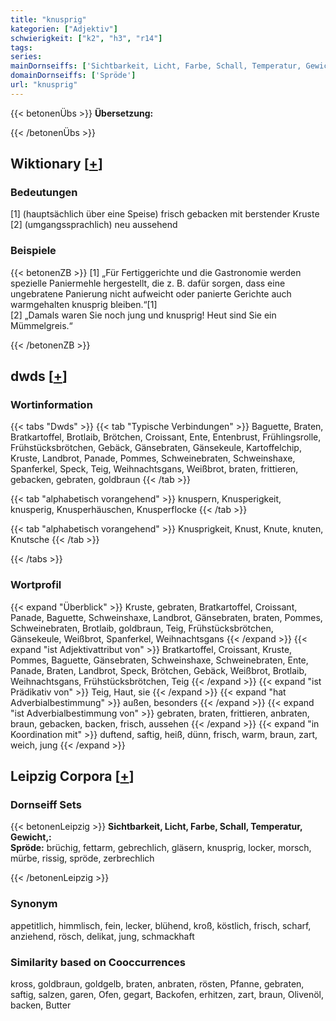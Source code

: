```yaml
---
title: "knusprig"
kategorien: ["Adjektiv"]
schwierigkeit: ["k2", "h3", "r14"]
tags:
series:
mainDornseiffs: ['Sichtbarkeit, Licht, Farbe, Schall, Temperatur, Gewicht,']
domainDornseiffs: ['Spröde']
url: "knusprig"
---
```


{{< betonenÜbs >}}
**Übersetzung:**  
  
{{< /betonenÜbs >}}

## Wiktionary [[+](https://de.wiktionary.org/wiki/knusprig)]

### Bedeutungen
[1] (hauptsächlich über eine Speise) frisch gebacken mit berstender Kruste  
[2] (umgangssprachlich) neu aussehend  

### Beispiele
{{< betonenZB >}}
[1] „Für Fertiggerichte und die Gastronomie werden spezielle Paniermehle hergestellt, die z. B. dafür sorgen, dass eine ungebratene Panierung nicht aufweicht oder panierte Gerichte auch warmgehalten knusprig bleiben.“[1]  
[2] „Damals waren Sie noch jung und knusprig! Heut sind Sie ein Mümmelgreis.“  

{{< /betonenZB >}}


## dwds [[+](https://www.dwds.de/wb/knusprig)]

### Wortinformation
{{< tabs "Dwds" >}}
{{< tab "Typische Verbindungen" >}}
Baguette, Braten, Bratkartoffel, Brotlaib, Brötchen, Croissant, Ente, Entenbrust, Frühlingsrolle, Frühstücksbrötchen, Gebäck, Gänsebraten, Gänsekeule, Kartoffelchip, Kruste, Landbrot, Panade, Pommes, Schweinebraten, Schweinshaxe, Spanferkel, Speck, Teig, Weihnachtsgans, Weißbrot, braten, frittieren, gebacken, gebraten, goldbraun
{{< /tab >}}

{{< tab "alphabetisch vorangehend" >}}
knuspern, Knusperigkeit, knusperig, Knusperhäuschen, Knusperflocke
{{< /tab >}}

{{< tab "alphabetisch vorangehend" >}}
Knusprigkeit, Knust, Knute, knuten, Knutsche
{{< /tab >}}

{{< /tabs >}}

### Wortprofil
{{< expand "Überblick" >}} Kruste, gebraten, Bratkartoffel, Croissant, Panade, Baguette, Schweinshaxe, Landbrot, Gänsebraten, braten, Pommes, Schweinebraten, Brotlaib, goldbraun, Teig, Frühstücksbrötchen, Gänsekeule, Weißbrot, Spanferkel, Weihnachtsgans {{< /expand >}}
{{< expand "ist Adjektivattribut von" >}} Bratkartoffel, Croissant, Kruste, Pommes, Baguette, Gänsebraten, Schweinshaxe, Schweinebraten, Ente, Panade, Braten, Landbrot, Speck, Brötchen, Gebäck, Weißbrot, Brotlaib, Weihnachtsgans, Frühstücksbrötchen, Teig {{< /expand >}}
{{< expand "ist Prädikativ von" >}} Teig, Haut, sie {{< /expand >}}
{{< expand "hat Adverbialbestimmung" >}} außen, besonders {{< /expand >}}
{{< expand "ist Adverbialbestimmung von" >}} gebraten, braten, frittieren, anbraten, braun, gebacken, backen, frisch, aussehen {{< /expand >}}
{{< expand "in Koordination mit" >}} duftend, saftig, heiß, dünn, frisch, warm, braun, zart, weich, jung {{< /expand >}}

## Leipzig Corpora [[+](https://corpora.uni-leipzig.de/en/res?word=knusprig&corpusId=deu_newscrawl-public_2018)]

### Dornseiff Sets
{{< betonenLeipzig >}}
**Sichtbarkeit, Licht, Farbe, Schall, Temperatur, Gewicht,:**  
**Spröde:** brüchig, fettarm, gebrechlich, gläsern, knusprig, locker, morsch, mürbe, rissig, spröde, zerbrechlich  

{{< /betonenLeipzig >}}

### Synonym
appetitlich, himmlisch, fein, lecker, blühend, kroß, köstlich, frisch, scharf, anziehend, rösch, delikat, jung, schmackhaft


### Similarity based on Cooccurrences
kross, goldbraun, goldgelb, braten, anbraten, rösten, Pfanne, gebraten, saftig, salzen, garen, Ofen, gegart, Backofen, erhitzen, zart, braun, Olivenöl, backen, Butter

